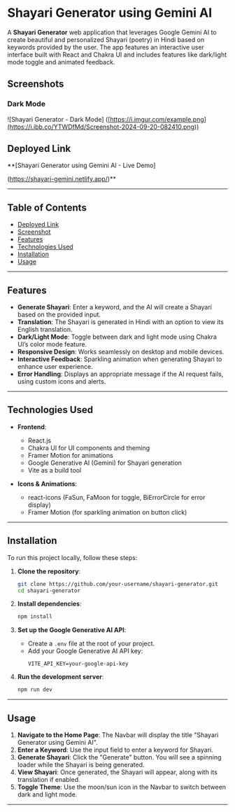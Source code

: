 # Shayari Generator using Gemini AI

A **Shayari Generator** web application that leverages Google Gemini AI to create beautiful and personalized Shayari (poetry) in Hindi based on keywords provided by the user. The app features an interactive user interface built with React and Chakra UI and includes features like dark/light mode toggle and animated feedback.

## Screenshots
### Dark Mode
![Shayari Generator - Dark Mode]
([https://i.imgur.com/example.png](https://i.ibb.co/YTWDfMd/Screenshot-2024-09-20-082410.png))



## Deployed Link
**[Shayari Generator using Gemini AI - Live Demo]

(https://shayari-gemini.netlify.app/)**

---

## Table of Contents

- [Deployed Link](#deployed-link)
- [Screenshot](#Screenshot)
- [Features](#features)
- [Technologies Used](#technologies-used)
- [Installation](#installation)
- [Usage](#usage)

---

## Features

- **Generate Shayari**: Enter a keyword, and the AI will create a Shayari based on the provided input.
- **Translation**: The Shayari is generated in Hindi with an option to view its English translation.
- **Dark/Light Mode**: Toggle between dark and light mode using Chakra UI’s color mode feature.
- **Responsive Design**: Works seamlessly on desktop and mobile devices.
- **Interactive Feedback**: Sparkling animation when generating Shayari to enhance user experience.
- **Error Handling**: Displays an appropriate message if the AI request fails, using custom icons and alerts.

---

## Technologies Used

- **Frontend**: 
  - React.js
  - Chakra UI for UI components and theming
  - Framer Motion for animations
  - Google Generative AI (Gemini) for Shayari generation
  - Vite as a build tool

- **Icons & Animations**:
  - react-icons (FaSun, FaMoon for toggle, BiErrorCircle for error display)
  - Framer Motion (for sparkling animation on button click)

---

## Installation

To run this project locally, follow these steps:

1. **Clone the repository**:
    ```bash
    git clone https://github.com/your-username/shayari-generator.git
    cd shayari-generator
    ```

2. **Install dependencies**:
    ```bash
    npm install
    ```

3. **Set up the Google Generative AI API**:
    - Create a `.env` file at the root of your project.
    - Add your Google Generative AI API key:
      ```
      VITE_API_KEY=your-google-api-key
      ```

4. **Run the development server**:
    ```bash
    npm run dev
    ```

---

## Usage

1. **Navigate to the Home Page**: The Navbar will display the title "Shayari Generator using Gemini AI".
2. **Enter a Keyword**: Use the input field to enter a keyword for Shayari.
3. **Generate Shayari**: Click the "Generate" button. You will see a spinning loader while the Shayari is being generated.
4. **View Shayari**: Once generated, the Shayari will appear, along with its translation if enabled.
5. **Toggle Theme**: Use the moon/sun icon in the Navbar to switch between dark and light mode.

---



